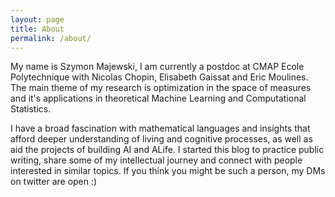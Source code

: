 ```yaml
---
layout: page
title: About
permalink: /about/
---
```


<!---
This is the base Jekyll theme. You can find out more info about customizing your Jekyll theme, as well as basic Jekyll usage documentation at [jekyllrb.com](https://jekyllrb.com/)
--->
<!---
You can find the source code for Minima at GitHub:
[jekyll][jekyll-organization] /
[minima](https://github.com/jekyll/minima)
--->
<!---
You can find the source code for Jekyll at GitHub:
[jekyll][jekyll-organization] /
[jekyll](https://github.com/jekyll/jekyll)
--->
<!---
[jekyll-organization]: https://github.com/jekyll
--->

My name is Szymon Majewski, I am currently a postdoc at CMAP Ecole Polytechnique with Nicolas Chopin, Elisabeth Gaissat and Eric Moulines. The main theme of my research is optimization in the space of measures and it's applications in theoretical Machine Learning and Computational Statistics.

I have a broad fascination with mathematical languages and insights that afford deeper understanding of living and cognitive processes, as well as aid the projects of building AI and ALife. I started this blog to practice public writing, share some of my intellectual journey and connect with people interested in similar topics. If you think you might be such a person, my DMs on twitter are open :)
